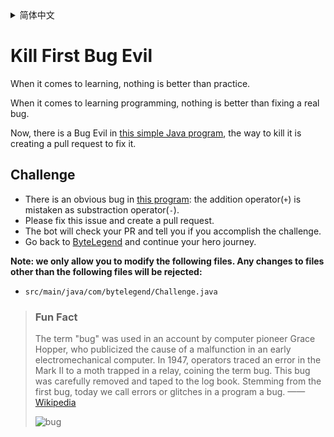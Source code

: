 <details>
  <summary>简体中文</summary>

  # 消灭第一个幺蛾子恶魔

  没有什么能比动手实践更快地学到东西了。

  没有什么能比真正动手修bug更快地学会编程了。

  现在，我们的[一个简单的Java程序](https://github.com/ByteLegendQuest/java-fix-add/blob/main/src/main/java/com/bytelegend/Challenge.java)中有一个幺蛾子恶魔，
  消灭这个幺蛾子的方法就是提交一个Pull Request帮我们修复之。

  ## 挑战
  - [这个程序](https://github.com/ByteLegendQuest/java-fix-add/blob/main/src/main/java/com/bytelegend/Challenge.java)里有一个明显的bug：加法函数中的加号(`+`)被写成了减号(`-`)。
  - 请修复这个问题，然后创建一个Pull Request。
  - 机器人将会检查你的PR，告诉你你是否通过了挑战。
  - 回到[字节传说](https://bytelegend.com)，然后继续你的英雄旅程。

  **注意：我们只允许您修改以下文件，任何对其他文件的修改都会被拒绝：**

- `src/main/java/com/bytelegend/Challenge.java`

  > ### 有趣的小知识
  >
  > 在1947年9月9日，葛丽丝·霍普（Grace Hopper）发现了第一个电脑上的bug。
  > 有一次Mark II突然宕机，整个团队都搞不清楚为什么电脑不能正常运作了。经过大家的深度挖掘，发现原来是一只飞蛾意外飞入了一台电脑内部而引起了故障（如图所示）。
  > 这个团队很快排调试误，并在日志本中记录下了这一事件。也因此，人们逐渐开始用“Bug”（原意为“虫子”）来称呼计算机中的隐错。
  > 现在在华盛顿的美国国家历史博物馆中还可以看到这个遗稿。
  > ——[维基百科](https://zh.wikipedia.org/wiki/%E7%A8%8B%E5%BA%8F%E9%94%99%E8%AF%AF)
  >
  > ![bug](https://raw.githubusercontent.com/ByteLegendQuest/java-fix-add/main/first-bug.jpg)

    </details>

# Kill First Bug Evil

When it comes to learning, nothing is better than practice.

When it comes to learning programming, nothing is better than fixing a real bug.

Now, there is a Bug Evil in [this simple Java program](https://github.com/ByteLegendQuest/java-fix-add/blob/main/src/main/java/com/bytelegend/Challenge.java),
the way to kill it is creating a pull request to fix it.

## Challenge
- There is an obvious bug in [this program](https://github.com/ByteLegendQuest/java-fix-add/blob/main/src/main/java/com/bytelegend/Challenge.java): the addition operator(`+`) is mistaken as substraction operator(`-`).
- Please fix this issue and create a pull request.
- The bot will check your PR and tell you if you accomplish the challenge.
- Go back to [ByteLegend](https://bytelegend.com) and continue your hero journey.

**Note: we only allow you to modify the following files.
Any changes to files other than the following files will be rejected:**

- `src/main/java/com/bytelegend/Challenge.java`

> ### Fun Fact
>
> The term "bug" was used in an account by computer pioneer Grace Hopper, who publicized the cause of a malfunction in an early electromechanical computer.
> In 1947, operators traced an error in the Mark II to a moth trapped in a relay, coining the term bug. This bug was carefully removed and taped to the log book.
> Stemming from the first bug, today we call errors or glitches in a program a bug.
> ——[Wikipedia](https://en.wikipedia.org/wiki/Software_bug)
>
> ![bug](https://raw.githubusercontent.com/ByteLegendQuest/java-fix-add/main/first-bug.jpg)
